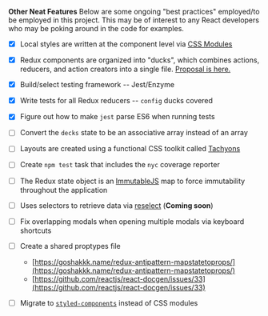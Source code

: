 **Other Neat Features**
Below are some ongoing "best practices" employed/to be employed in this project. This may be of interest to any React developers who may be poking around in the code for examples.
- [x] Local styles are written at the component level via [CSS Modules](https://github.com/css-modules/css-modules)
- [x] Redux components are organized into "ducks", which combines actions, reducers, and action creators into a single file. [Proposal is here.](https://github.com/erikras/ducks-modular-redux)
- [x] Build/select testing framework -- Jest/Enzyme
- [x] Write tests for all Redux reducers -- `config` ducks covered
- [x] Figure out how to make `jest` parse ES6 when running tests
- [ ] Convert the `decks` state to be an associative array instead of an array
- [ ] Layouts are created using a functional CSS toolkit called [Tachyons](http://tachyons.io/)
- [ ] Create `npm test` task that includes the `nyc` coverage reporter
- [ ] The Redux state object is an [ImmutableJS](https://facebook.github.io/immutable-js/) map to force immutability throughout the application
- [ ] Uses selectors to retrieve data via [reselect](https://github.com/reactjs/reselect) (**Coming soon**)
- [ ] Fix overlapping modals when opening multiple modals via keyboard shortcuts
- [ ] Create a shared proptypes file
    - [https://goshakkk.name/redux-antipattern-mapstatetoprops/](https://goshakkk.name/redux-antipattern-mapstatetoprops/)
    - [https://github.com/reactjs/react-docgen/issues/33](https://github.com/reactjs/react-docgen/issues/33)
- [ ] Migrate to [`styled-components`](https://github.com/styled-components/styled-components) instead of CSS modules

